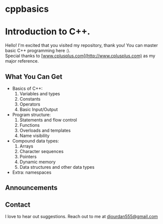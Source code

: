 # cppbasics
<h1> Introduction to C++. </h1>

Hello! I'm excited that you visited my repository, thank you! You can master basic C++ programming here :).
<br>Special thanks to [www.cplusplus.com](http://www.cplusplus.com) as my major reference.

<h2> What You Can Get </h2>

- Basics of C++:
    1. Variables and types
    2. Constants
    3. Operators
    4. Basic Input/Output
- Program structure:
    1. Statements and flow control
    2. Functions
    3. Overloads and templates
    4. Name visibility
- Compound data types:
    1. Arrays
    2. Character sequences
    3. Pointers
    4. Dynamic memory
    5. Data structures and other data types
- Extra: namespaces
  
<h2> Announcements </h2>

<h2> Contact </h2>
  
I love to hear out suggestions. Reach out to me at djourdan555@gmail.com
